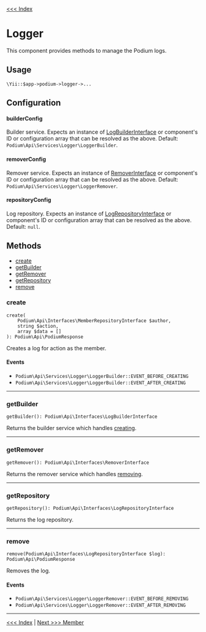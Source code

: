 [<<< Index](../README.md)

# Logger

This component provides methods to manage the Podium logs.

## Usage

```
\Yii::$app->podium->logger->...
```

## Configuration

#### builderConfig

Builder service. Expects an instance of [LogBuilderInterface](https://github.com/yii-podium/yii2-api/blob/master/src/Interfaces/LogBuilderInterface.php) 
or component's ID or configuration array that can be resolved as the above. Default: `Podium\Api\Services\Logger\LoggerBuilder`.

#### removerConfig

Remover service. Expects an instance of [RemoverInterface](https://github.com/yii-podium/yii2-api/blob/master/src/Interfaces/RemoverInterface.php) 
or component's ID or configuration array that can be resolved as the above. Default: `Podium\Api\Services\Logger\LoggerRemover`.

#### repositoryConfig

Log repository. Expects an instance of [LogRepositoryInterface](https://github.com/yii-podium/yii2-api/blob/master/src/Interfaces/LogRepositoryInterface.php) 
or component's ID or configuration array that can be resolved as the above. Default: `null`.

## Methods

- [create](#create)
- [getBuilder](#getbuilder)
- [getRemover](#getremover)
- [getRepository](#getrepository)
- [remove](#remove)

### create

```
create(
    Podium\Api\Interfaces\MemberRepositoryInterface $author,
    string $action,
    array $data = []
): Podium\Api\PodiumResponse
```

Creates a log for action as the member.

#### Events

- `Podium\Api\Services\Logger\LoggerBuilder::EVENT_BEFORE_CREATING`
- `Podium\Api\Services\Logger\LoggerBuilder::EVENT_AFTER_CREATING`

---

### getBuilder

```
getBuilder(): Podium\Api\Interfaces\LogBuilderInterface
```

Returns the builder service which handles [creating](#create).

---

### getRemover

```
getRemover(): Podium\Api\Interfaces\RemoverInterface
```

Returns the remover service which handles [removing](#remove).

---

### getRepository

```
getRepository(): Podium\Api\Interfaces\LogRepositoryInterface
```

Returns the log repository.

---

### remove

```
remove(Podium\Api\Interfaces\LogRepositoryInterface $log): Podium\Api\PodiumResponse
```

Removes the log.

#### Events

- `Podium\Api\Services\Logger\LoggerRemover::EVENT_BEFORE_REMOVING`
- `Podium\Api\Services\Logger\LoggerRemover::EVENT_AFTER_REMOVING`

---

[<<< Index](../README.md) | [Next >>> Member](member.md)
